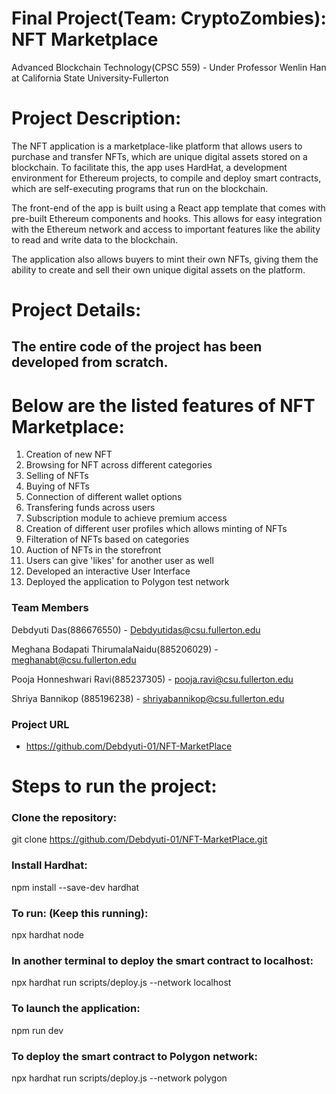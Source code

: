 # Final Project(Team: CryptoZombies): NFT Marketplace 
Advanced Blockchain Technology(CPSC 559) - Under Professor Wenlin Han at California State University-Fullerton

# Project Description:
The NFT application is a marketplace-like platform that allows users to purchase and transfer NFTs, which are unique digital assets stored on a blockchain. To facilitate this, the app uses HardHat, a development environment for Ethereum projects, to compile and deploy smart contracts, which are self-executing programs that run on the blockchain.

The front-end of the app is built using a React app template that comes with pre-built Ethereum components and hooks. This allows for easy integration with the Ethereum network and access to important features like the ability to read and write data to the blockchain.

The application also allows buyers to mint their own NFTs, giving them the ability to create and sell their own unique digital assets on the platform.


# Project Details:
## The entire code of the project has been developed from scratch.
# Below are the listed features of NFT Marketplace:
1. Creation of new NFT
2. Browsing for NFT across different categories
3. Selling of NFTs
4. Buying of NFTs
5. Connection of different wallet options 
6. Transfering funds across users
7. Subscription module to achieve premium access
8. Creation of different user profiles which allows minting of NFTs
9. Filteration of NFTs based on categories 
10. Auction of NFTs in the storefront
11. Users can give 'likes' for another user as well
12. Developed an interactive User Interface
13. Deployed the application to Polygon test network
 

### Team Members

Debdyuti Das(886676550) - Debdyutidas@csu.fullerton.edu

Meghana Bodapati ThirumalaNaidu(885206029) - meghanabt@csu.fullerton.edu

Pooja Honneshwari Ravi(885237305) - pooja.ravi@csu.fullerton.edu

Shriya Bannikop (885196238) - shriyabannikop@csu.fullerton.edu

### Project URL
- https://github.com/Debdyuti-01/NFT-MarketPlace

# Steps to run the project:
### Clone the repository:
git clone https://github.com/Debdyuti-01/NFT-MarketPlace.git

### Install Hardhat:
npm install --save-dev hardhat

### To run: (Keep this running):
npx hardhat node

### In another terminal to deploy the smart contract to localhost:
npx hardhat run scripts/deploy.js --network localhost

### To launch the application:
npm run dev

### To deploy the smart contract to Polygon network: 
npx hardhat run scripts/deploy.js --network polygon

